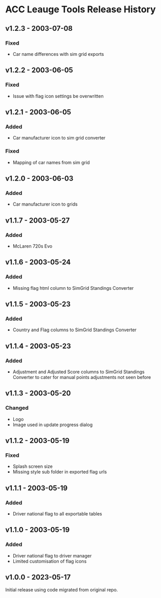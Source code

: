 # ACC Leauge Tools Release History

## v1.2.3 - 2003-07-08

### Fixed
- Car name differences with sim grid exports

## v1.2.2 - 2003-06-05

### Fixed
- Issue with flag icon settings be overwritten

## v1.2.1 - 2003-06-05

### Added
- Car manufacturer icon to sim grid converter

### Fixed
- Mapping of car names from sim grid

## v1.2.0 - 2003-06-03

### Added
- Car manufacturer icon to grids

## v1.1.7 - 2003-05-27

### Added
- McLaren 720s Evo

## v1.1.6 - 2003-05-24

### Added
- Missing flag html column to SimGrid Standings Converter

## v1.1.5 - 2003-05-23

### Added
- Country and Flag columns to SimGrid Standings Converter

## v1.1.4 - 2003-05-23

### Added
- Adjustment and Adjusted Score columns to SimGrid Standings Converter to cater for manual points adjustments not seen before

## v1.1.3 - 2003-05-20

### Changed
- Logo
- Image used in update progress dialog

## v1.1.2 - 2003-05-19

### Fixed
- Splash screen size
- Missing style sub folder in exported flag urls

## v1.1.1 - 2003-05-19

### Added
- Driver national flag to all exportable tables

## v1.1.0 - 2003-05-19

### Added
- Driver national flag to driver manager
- Limited customisation of flag icons

## v1.0.0 - 2023-05-17
Initial release using code migrated from original repo.

